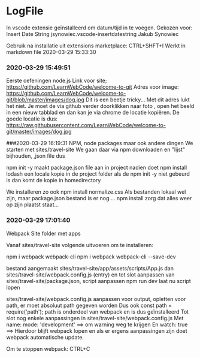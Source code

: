 # LogFile
In vscode extensie geïnstalleerd om datum/tijd in te voegen.
Gekozen voor:
Insert Date String
jsynowiec.vscode-insertdatestring
Jakub Synowiec

Gebruik na installatie uit extensions marketplace: 
CTRL+SHFT+I 
Werkt in markdown file
2020-03-29 15:33:30

### 2020-03-29 15:49:51
Eerste oefeningen node.js
Link voor site; https://github.com/LearnWebCode/welcome-to-git
Adres voor image: https://github.com/LearnWebCode/welcome-to-git/blob/master/images/dog.jpg
Dit is een beetje tricky... Met dit adres lukt het niet. Je moet de via github verder doorklikken naar foto , open het beeld in een nieuw tabblad en dan kan je via chrome de locatie kopiëren.
De goede locatie is dus:
https://raw.githubusercontent.com/LearnWebCode/welcome-to-git/master/images/dog.jpg


###2020-03-29 16:19:31
NPM, node packages maar ook andere dingen
We starten met sites/travel-site
We gaan daar via npm downloaden en "lijst" bijhouden, ,json file dus

npm init -y maakt package.json file aan in project
nadien doet npm install lodash een locale kopie in de project folder
als de npm init -y niet gebeurd is dan komt de kopie in homedirectory 

We installeren zo ook npm install normalize.css
Als bestanden lokaal wel zijn, maar package.json bestand is er nog.... npm install zorg dat alles weer op zijn plaatst staat...

### 2020-03-29 17:01:40
Webpack
Site folder met apps

Vanaf sites/travel-site volgende uitvoeren om te installeren:

npm i webpack webpack-cli
npm i webpack webpack-cli  --save-dev

bestand aangemaakt sites/travel-site/app/assets/scripts/App.js
dan sites/travel-site/webpack.config.js (entry)
en tot slot aanpassen van  sites/travel-site/package.json, script aanpassen
npm run dev laat nu script lopen

sites/travel-site/webpack.config.js aanpassen voor output, opletten voor path, er moet absoluut path gegeven worden
Dus ook const path = require('path'); path is onderdeel van webpack en is dus geïnstalleerd
Tot slot nog enkele aanpassingen in sites/travel-site/webpack.config.js
Met name: mode: 'development' ==> om warning weg te krijgen
En watch: true ==> Hierdoor blijft webpack lopen en als er ergens aanpassingen zijn doet webpack automatische update.

Om te stoppen webpack: CTRL+C







